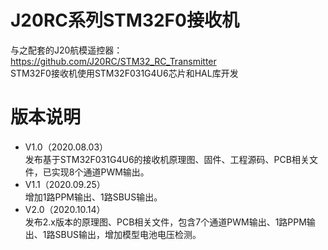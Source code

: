 # J20RC系列STM32F0接收机
与之配套的J20航模遥控器：https://github.com/J20RC/STM32_RC_Transmitter <br>
STM32F0接收机使用STM32F031G4U6芯片和HAL库开发
# 版本说明
- V1.0（2020.08.03）<br>
发布基于STM32F031G4U6的接收机原理图、固件、工程源码、PCB相关文件，已实现8个通道PWM输出。
- V1.1（2020.09.25）<br>
增加1路PPM输出、1路SBUS输出。
- V2.0（2020.10.14）<br>
发布2.x版本的原理图、PCB相关文件，包含7个通道PWM输出、1路PPM输出、1路SBUS输出，增加模型电池电压检测。


